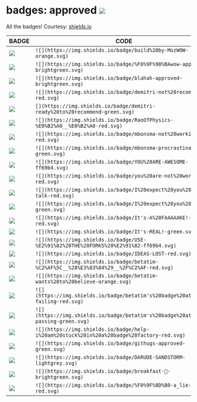 # badges: approved ![](https://img.shields.io/badge/build%20by-MozWOW-orange.svg)

All the badges! Courtesy: [shields.io](http://shields.io)

BADGE|CODE
---|---
![](https://img.shields.io/badge/build%20by-MozWOW-orange.svg)|`![](https://img.shields.io/badge/build%20by-MozWOW-orange.svg)`
![](https://img.shields.io/badge/%F0%9F%90%BAwow-approved-brightgreen.svg)|`![](https://img.shields.io/badge/%F0%9F%90%BAwow-approved-brightgreen.svg)`
![](https://img.shields.io/badge/blahah-approved-brightgreen.svg)|`![](https://img.shields.io/badge/blahah-approved-brightgreen.svg)`
![](https://img.shields.io/badge/demitri-not%20recommended-red.svg)|`![](https://img.shields.io/badge/demitri-not%20recommended-red.svg)`
![](https://img.shields.io/badge/demitri-ready%20to%20recommend-green.svg)|`[](https://img.shields.io/badge/demitri-ready%20to%20recommend-green.svg)`
![](https://img.shields.io/badge/RaoOfPhysics-%E0%B2%A0__%E0%B2%A0-red.svg)|`![](https://img.shields.io/badge/RaoOfPhysics-%E0%B2%A0__%E0%B2%A0-red.svg)`
![](https://img.shields.io/badge/mbonsma-not%20working-red.svg)|`![](https://img.shields.io/badge/mbonsma-not%20working-red.svg)`
![](https://img.shields.io/badge/mbonsma-procrastinating-green.svg)|`![](https://img.shields.io/badge/mbonsma-procrastinating-green.svg)`
![](https://img.shields.io/badge/YOU%20ARE-AWESOME-ff69b4.svg)|`![](https://img.shields.io/badge/YOU%20ARE-AWESOME-ff69b4.svg)`
![](https://img.shields.io/badge/you%20are-not%20working-red.svg)|`![](https://img.shields.io/badge/you%20are-not%20working-red.svg)`
![](https://img.shields.io/badge/I%20expect%20you%20to-talk-red.svg)|`![](https://img.shields.io/badge/I%20expect%20you%20to-talk-red.svg)`
![](https://img.shields.io/badge/I%20expect%20you%20to-die-green.svg)|`![](https://img.shields.io/badge/I%20expect%20you%20to-die-green.svg)`
![](https://img.shields.io/badge/It's-A%20FAAAAAKE!-red.svg)|`![](https://img.shields.io/badge/It's-A%20FAAAAAKE!-red.svg)`
![](https://img.shields.io/badge/It's-REAL!-green.svg)|`![](https://img.shields.io/badge/It's-REAL!-green.svg)`
![](https://img.shields.io/badge/USE-%E2%91%82%20THE%20FORKS%20%E2%91%82-ff69b4.svg)|`![](https://img.shields.io/badge/USE-%E2%91%82%20THE%20FORKS%20%E2%91%82-ff69b4.svg)`
![](https://img.shields.io/badge/IDEAS-LOST-red.svg)|`![](https://img.shields.io/badge/IDEAS-LOST-red.svg)`
![](https://img.shields.io/badge/betatim-%C2%AF%5C__%28%E3%83%84%29__%2F%C2%AF-red.svg)|`![](https://img.shields.io/badge/betatim-%C2%AF%5C__%28%E3%83%84%29__%2F%C2%AF-red.svg)`
![](https://img.shields.io/badge/betatim-wants%20to%20believe-orange.svg)|`![](https://img.shields.io/badge/betatim-wants%20to%20believe-orange.svg)`
![](https://img.shields.io/badge/betatim's%20badge%20attempts-failing-red.svg)|`![](https://img.shields.io/badge/betatim's%20badge%20attempts-failing-red.svg)`
![](https://img.shields.io/badge/betatim's%20badge%20attempts-passing-green.svg)|`![](https://img.shields.io/badge/betatim's%20badge%20attempts-passing-green.svg)`
![](https://img.shields.io/badge/help-i%20am%20stuck%20in%20a%20badge%20factory-red.svg)|`![](https://img.shields.io/badge/help-i%20am%20stuck%20in%20a%20badge%20factory-red.svg)`
![](https://img.shields.io/badge/githugs-approved-green.svg)|`![](https://img.shields.io/badge/githugs-approved-green.svg)`
![](https://img.shields.io/badge/DARUDE-SANDSTORM-lightgrey.svg)|`![](https://img.shields.io/badge/DARUDE-SANDSTORM-lightgrey.svg)`
![](https://img.shields.io/badge/breakfast-🍰-brightgreen.svg)|`![](https://img.shields.io/badge/breakfast-🍰-brightgreen.svg)`
![](https://img.shields.io/badge/%F0%9F%8D%B0-a_lie-red.svg)|`![](https://img.shields.io/badge/%F0%9F%8D%B0-a_lie-red.svg)`
